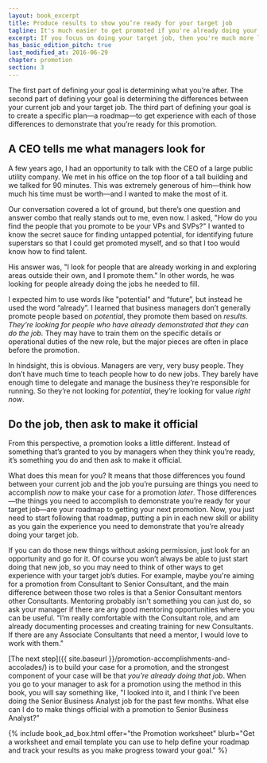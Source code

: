 ```yaml
---
layout: book_excerpt
title: Produce results to show you’re ready for your target job
tagline: It's much easier to get promoted if you're already doing your target job
excerpt: If you focus on doing your target job, then you're much more likely to be promoted than if you just focus on your current job.
has_basic_edition_pitch: true
last_modified_at: 2016-06-29
chapter: promotion
section: 3
---
```


The first part of defining your goal is determining what you’re after. The second part of defining your goal is determining the differences between your current job and your target job. The third part of defining your goal is to create a specific plan—a roadmap—to get experience with each of those differences to demonstrate that you’re ready for this promotion.

## A CEO tells me what managers look for

A few years ago, I had an opportunity to talk with the CEO of a large public utility company. We met in his office on the top floor of a tall building and we talked for 90 minutes. This was extremely generous of him—think how much his time must be worth—and I wanted to make the most of it.

Our conversation covered a lot of ground, but there’s one question and answer combo that really stands out to me, even now. I asked, "How do you find the people that you promote to be your VPs and SVPs?" I wanted to know the secret sauce for finding untapped potential, for identifying future superstars so that I could get promoted myself, and so that I too would know how to find talent.

His answer was, "I look for people that are already working in and exploring areas outside their own, and I promote them." In other words, he was looking for people already doing the jobs he needed to fill.

I expected him to use words like "potential" and “future”, but instead he used the word “already”. I learned that business managers don’t generally promote people based on *potential*, they promote them based on *results*. *They’re looking for people who have already demonstrated that they can do the job.* They may have to train them on the specific details or operational duties of the new role, but the major pieces are often in place before the promotion.

In hindsight, this is obvious. Managers are very, very busy people. They don’t have much time to teach people how to do new jobs. They barely have enough time to delegate and manage the business they’re responsible for running. So they’re not looking for *potential*, they’re looking for value *right now*.

## Do the job, then ask to make it official

From this perspective, a promotion looks a little different. Instead of something that’s granted to you by managers when they think you’re ready, it’s something you do and then ask to make it official.

What does this mean for you? It means that those differences you found between your current job and the job you’re pursuing are things you need to accomplish *now* to make your case for a promotion *later*. Those differences—the things you need to accomplish to demonstrate you’re ready for your target job—are your roadmap to getting your next promotion. Now, you just need to start following that roadmap, putting a pin in each new skill or ability as you gain the experience you need to demonstrate that you’re already doing your target job.

If you can do those new things without asking permission, just look for an opportunity and go for it. Of course you won’t always be able to just start doing that new job, so you may need to think of other ways to get experience with your target job’s duties. For example, maybe you're aiming for a promotion from Consultant to Senior Consultant, and the main difference between those two roles is that a Senior Consultant mentors other Consultants. Mentoring probably isn't something you can just do, so ask your manager if there are any good mentoring opportunities where you can be useful. "I’m really comfortable with the Consultant role, and am already documenting processes and creating training for new Consultants. If there are any Associate Consultants that need a mentor, I would love to work with them."

[The next step]({{ site.baseurl }}/promotion-accomplishments-and-accolades/) is to build your case for a promotion, and the strongest component of your case will be that *you’re already doing that job*. When you go to your manager to ask for a promotion using the method in this book, you will say something like, "I looked into it, and I think I’ve been doing the Senior Business Analyst job for the past few months. What else can I do to make things official with a promotion to Senior Business Analyst?"

{% include book_ad_box.html offer="the Promotion worksheet" blurb="Get a worksheet and email template you can use to help define your roadmap and track your results as you make progress toward your goal." %}